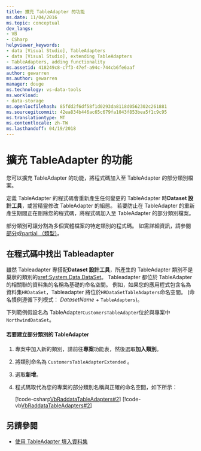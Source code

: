 ```yaml
---
title: 擴充 TableAdapter 的功能
ms.date: 11/04/2016
ms.topic: conceptual
dev_langs:
- VB
- CSharp
helpviewer_keywords:
- data [Visual Studio], TableAdapters
- data [Visual Studio], extending TableAdapters
- TableAdapters, adding functionality
ms.assetid: 418249c8-c7f3-47ef-a94c-744cb6fe6aaf
author: gewarren
ms.author: gewarren
manager: douge
ms.technology: vs-data-tools
ms.workload:
- data-storage
ms.openlocfilehash: 85fdd2f6df58f1d0293da8118d0562302c261881
ms.sourcegitcommit: 42ea834b446ac65c679fa1043f853bea5f1c9c95
ms.translationtype: MT
ms.contentlocale: zh-TW
ms.lasthandoff: 04/19/2018
---
```

# <a name="extend-the-functionality-of-a-tableadapter"></a>擴充 TableAdapter 的功能
您可以擴充 TableAdapter 的功能，將程式碼加入至 TableAdapter 的部分類別檔案。

 定義 TableAdapter 的程式碼會重新產生任何變更的 TableAdapter 時**Dataset 設計工具**，或當精靈修改 TableAdapter 的組態。 若要防止在 TableAdapter 的重新產生期間正在刪除您的程式碼，將程式碼加入至 TableAdapter 的部分類別檔案。

 部分類別可讓分割為多個實體檔案的特定類別的程式碼。 如需詳細資訊，請參閱[部分](/dotnet/visual-basic/language-reference/modifiers/partial)或[partial （類型）](/dotnet/csharp/language-reference/keywords/partial-type)。

## <a name="locate-tableadapters-in-code"></a>在程式碼中找出 Tableadapter
 雖然 Tableadapter 專搭配**Dataset 設計工具**，所產生的 TableAdapter 類別不是巢狀的類別的<xref:System.Data.DataSet>。 Tableadapter 都位於 TableAdapter 的相關聯的資料集的名稱為基礎的命名空間。 例如，如果您的應用程式包含名為資料集`HRDataSet`，Tableadapter 將位於`HRDataSetTableAdapters`命名空間。 (命名慣例遵循下列模式： *DatasetName* + `TableAdapters`)。

 下列範例假設名為 TableAdapter`CustomersTableAdapter`位於與專案中`NorthwindDataSet`。

#### <a name="to-create-a-partial-class-for-a-tableadapter"></a>若要建立部分類別的 TableAdapter

1.  專案中加入新的類別，請前往**專案**功能表，然後選取**加入類別**。

2.  將類別命名為 `CustomersTableAdapterExtended` 。

3.  選取**新增**。

4.  程式碼取代為您的專案的部分類別名稱與正確的命名空間，如下所示：

     [!code-csharp[VbRaddataTableAdapters#2](../data-tools/codesnippet/CSharp/extend-the-functionality-of-a-tableadapter_1.cs)]
     [!code-vb[VbRaddataTableAdapters#2](../data-tools/codesnippet/VisualBasic/extend-the-functionality-of-a-tableadapter_1.vb)]

## <a name="see-also"></a>另請參閱

- [使用 TableAdapter 填入資料集](../data-tools/fill-datasets-by-using-tableadapters.md)